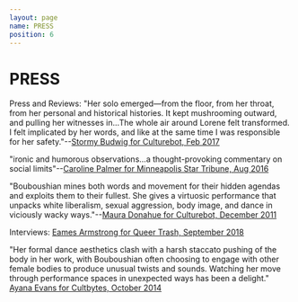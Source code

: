 ```yaml
---
layout: page
name: PRESS
position: 6
---
```


# PRESS

Press and Reviews:
"Her solo emerged—from the floor, from her throat, from her personal and historical histories. It kept mushrooming outward, and pulling her witnesses in...The whole air around Lorene felt transformed. I felt implicated by her words, and like at the same time I was responsible for her safety."--[Stormy Budwig for Culturebot, Feb 2017](https://www.culturebot.org/2017/02/26906/overlap-intersections-and-emergence-in-dance-performance/)

"ironic and humorous observations...a thought-provoking commentary on social limits"--[Caroline Palmer for Minneapolis Star Tribune, Aug 2016](http://www.startribune.com/as-metallica-raged-nearby-performance-artists-lit-their-own-fire-without-pyro/391047911/)

"Bouboushian mines both words and movement for their hidden agendas and exploits them to their fullest. She gives a virtuosic performance that unpacks white liberalism, sexual aggression, body image, and dance in viciously wacky ways."--[Maura Donahue for Culturebot, December 2011](https://www.culturebot.org/2011/12/11860/mauras-week/)

Interviews:
[Eames Armstrong for Queer Trash, September 2018](http://www.queertrash.nyc/trash-talk)

"Her formal dance aesthetics clash with a harsh staccato pushing of the body in her work, with Bouboushian often choosing to engage with other female bodies to produce unusual twists and sounds. Watching her move through performance spaces in unexpected ways has been a delight." [Ayana Evans for Cultbytes, October 2014](http://cultbytes.com/all/artist-lorene-bouboushian/)





